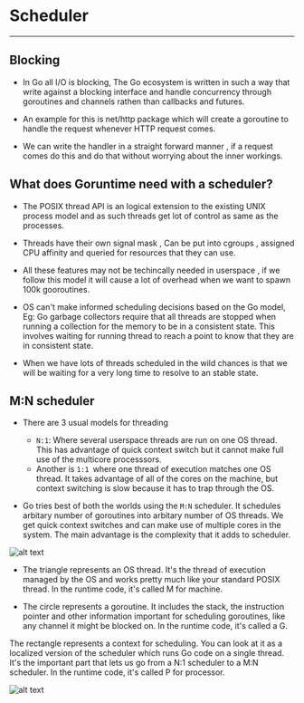 # Scheduler
---
## Blocking

- In Go all I/O is blocking, The Go ecosystem is written in such a way that write against a blocking interface and handle concurrency through goroutines and channels rathen than callbacks and futures.

- An example for this is net/http package which will create a goroutine to handle the request whenever HTTP request comes.

- We can write the handler in a straight forward manner , if a request comes do this and do that without worrying about the inner workings.

## What does Goruntime need with a scheduler?

- The POSIX thread API is an logical extension to the existing UNIX process model and as such threads get lot of control as same as the processes.

- Threads have their own signal mask , Can be put into cgroups , assigned CPU affinity and queried for resources that they can use.

- All these features may not be techincally needed in userspace , if we follow this model it will cause a lot of overhead when we want to spawn 100k gooroutines.

- OS can't make informed scheduling decisions based on the Go model, Eg: Go garbage collectors require that all threads are stopped when running a collection for the memory to be in a consistent state. This involves waiting for running thread to reach a point to know that they are in consistent state.

- When we have lots of threads scheduled in the wild chances is that we will be waiting for a very long time to resolve to an stable state.

## M:N scheduler

- There are 3 usual models for threading
    - ``N:1``: Where several userspace threads are run on one OS thread. This has advantage of quick context switch but it cannot make full use of the multicore processsors.
    - Another is ``1:1 ``where one thread of execution matches one OS thread. It takes advantage of all of the cores on the machine, but context switching is slow because it has to trap through the OS.

- Go tries best of both the worlds using the ``M:N`` scheduler. It schedules arbitary number of goroutines into arbitary number of OS threads. We get quick context switches and can make use of multiple cores in the system. The main advantage is the complexity that it adds to scheduler.

![alt text](https://morsmachine.dk/our-cast.jpg)

- The triangle represents an OS thread. It's the thread of execution managed by the OS and works pretty much like your standard POSIX thread. In the runtime code, it's called M for machine.

- The circle represents a goroutine. It includes the stack, the instruction pointer and other information important for scheduling goroutines, like any channel it might be blocked on. In the runtime code, it's called a G.

The rectangle represents a context for scheduling. You can look at it as a localized version of the scheduler which runs Go code on a single thread. It's the important part that lets us go from a N:1 scheduler to a M:N scheduler. In the runtime code, it's called P for processor.

![alt text](https://morsmachine.dk/in-motion.jpg)

